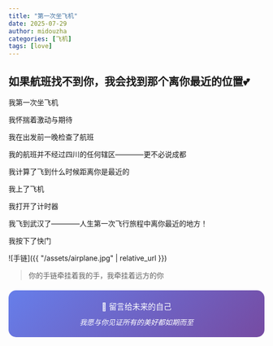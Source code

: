 ```yaml
---
title: "第一次坐飞机"
date: 2025-07-29
author: midouzha
categories: [飞机]
tags: [love]
---
```


## 如果航班找不到你，我会找到那个离你最近的位置💕

我第一次坐飞机

我怀揣着激动与期待

我在出发前一晚检查了航班

我的航班并不经过四川的任何辖区————更不必说成都

我计算了飞到什么时候距离你是最近的

我上了飞机

我打开了计时器

我飞到武汉了————人生第一次飞行旅程中离你最近的地方！

我按下了快门

![手链]({{ "/assets/airplane.jpg" | relative_url }})

>   你的手链牵挂着我的手，我牵挂着远方的你


<div style="text-align: center; padding: 20px; background: linear-gradient(135deg, #667eea 0%, #764ba2 100%); border-radius: 15px; color: white; margin: 20px 0;">
  <p style="margin: 0; font-size: 1.1em;">💌 留言给未来的自己</p>
  <p style="margin: 10px 0 0 0; font-style: italic;">我愿与你见证所有的美好都如期而至</p>
</div>
